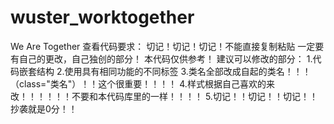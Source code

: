 # wuster_worktogether
We Are Together
查看代码要求：
切记！切记！切记！不能直接复制粘贴
一定要有自己的更改，自己独创的部分！
本代码仅供参考！
建议可以修改的部分：
1.代码嵌套结构
2.使用具有相同功能的不同标签
3.类名全部改成自起的类名！！！（class="类名"）！！这个很重要！！！！
4.样式根据自己喜欢的来改！！！！！！不要和本代码库里的一样！！！！
5.切记！！切记！！切记！！抄袭就是0分！！
